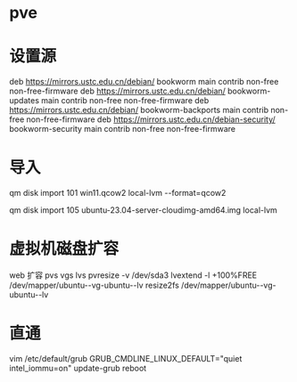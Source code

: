 # pve

# 设置源
deb https://mirrors.ustc.edu.cn/debian/ bookworm main contrib non-free non-free-firmware
deb https://mirrors.ustc.edu.cn/debian/ bookworm-updates main contrib non-free non-free-firmware
deb https://mirrors.ustc.edu.cn/debian/ bookworm-backports main contrib non-free non-free-firmware
deb https://mirrors.ustc.edu.cn/debian-security/ bookworm-security main contrib non-free non-free-firmware

#  导入
qm disk import 101 win11.qcow2 local-lvm --format=qcow2

qm disk import 105 ubuntu-23.04-server-cloudimg-amd64.img local-lvm

# 虚拟机磁盘扩容
web 扩容
pvs
vgs
lvs
pvresize -v /dev/sda3
lvextend -l +100%FREE /dev/mapper/ubuntu--vg-ubuntu--lv
resize2fs /dev/mapper/ubuntu--vg-ubuntu--lv


# 直通
vim /etc/default/grub
GRUB_CMDLINE_LINUX_DEFAULT="quiet intel_iommu=on"
update-grub
reboot